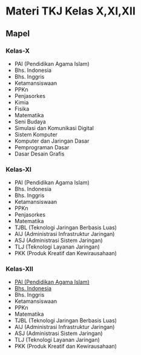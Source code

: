 # Materi TKJ Kelas X,XI,XII

## Mapel
### Kelas-X
- PAI (Pendidikan Agama Islam)
- Bhs. Indonesia
- Bhs. Inggris
- Ketamansiswaan
- PPKn
- Penjasorkes
- Kimia
- Fisika
- Matematika
- Seni Budaya
- Simulasi dan Komunikasi Digital
- Sistem Komputer
- Komputer dan Jaringan Dasar
- Pemprograman Dasar
- Dasar Desain Grafis

### Kelas-XI
- PAI (Pendidikan Agama Islam)
- Bhs. Indonesia
- Bhs. Inggris
- Ketamansiswaan
- PPKn
- Penjasorkes
- Matematika
- TJBL (Teknologi Jaringan Berbasis Luas)
- AIJ (Administrasi Infrastruktur Jaringan)
- ASJ (Administrasi Sistem Jaringan)
- TLJ (Teknologi Layanan Jaringan)
- PKK (Produk Kreatif dan Kewirausahaan)

### Kelas-XII
- [PAI (Pendidikan Agama Islam)](xii/pai/README.md)
- [Bhs. Indonesia](xii/b-indonesia/README.md)
- Bhs. Inggris
- Ketamansiswaan
- PPKn
- Matematika
- TJBL (Teknologi Jaringan Berbasis Luas)
- AIJ (Administrasi Infrastruktur Jaringan)
- ASJ (Administrasi Sistem Jaringan)
- TLJ (Teknologi Layanan Jaringan)
- PKK (Produk Kreatif dan Kewirausahaan)






